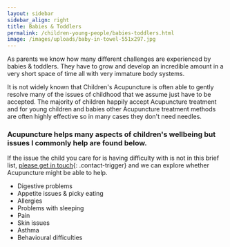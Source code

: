 ```yaml
---
layout: sidebar
sidebar_align: right
title: Babies & Toddlers
permalink: /children-young-people/babies-toddlers.html
image: /images/uploads/baby-in-towel-551x297.jpg
---
```

  As parents we know how many different challenges are experienced by babies & toddlers. They have to grow and develop an incredible amount in a very short space of time all with very immature body systems.

It is not widely known that Children's Acupuncture is often able to gently resolve many of the issues of childhood that we assume just have to be accepted.
The majority of children happily accept Acupuncture treatment and for young children and babies other Acupuncture treatment methods are often highly effective so in many cases they don't need needles.

### Acupuncture helps many aspects of children's wellbeing but issues I commonly help are found below. 
If the issue the child you care for is having difficulty with is not in this brief list, [please get in touch](#contact-trigger){: .contact-trigger} and we can explore whether Acupuncture might be able to help.  
<ul>
    <li>Digestive problems</li>
    <li>Appetite issues & picky eating</li>
    <li>Allergies</li>
    <li>Problems with sleeping</li>
     <li>Pain</li>
    <li>Skin issues</li>
    <li>Asthma</li>
    <li>Behavioural difficulties</li>
</ul> 


